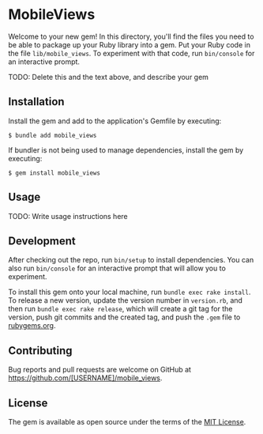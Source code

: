 # MobileViews

Welcome to your new gem! In this directory, you'll find the files you need to be able to package up your Ruby library into a gem. Put your Ruby code in the file `lib/mobile_views`. To experiment with that code, run `bin/console` for an interactive prompt.

TODO: Delete this and the text above, and describe your gem

## Installation

Install the gem and add to the application's Gemfile by executing:

    $ bundle add mobile_views

If bundler is not being used to manage dependencies, install the gem by executing:

    $ gem install mobile_views

## Usage

TODO: Write usage instructions here

## Development

After checking out the repo, run `bin/setup` to install dependencies. You can also run `bin/console` for an interactive prompt that will allow you to experiment.

To install this gem onto your local machine, run `bundle exec rake install`. To release a new version, update the version number in `version.rb`, and then run `bundle exec rake release`, which will create a git tag for the version, push git commits and the created tag, and push the `.gem` file to [rubygems.org](https://rubygems.org).

## Contributing

Bug reports and pull requests are welcome on GitHub at https://github.com/[USERNAME]/mobile_views.

## License

The gem is available as open source under the terms of the [MIT License](https://opensource.org/licenses/MIT).
